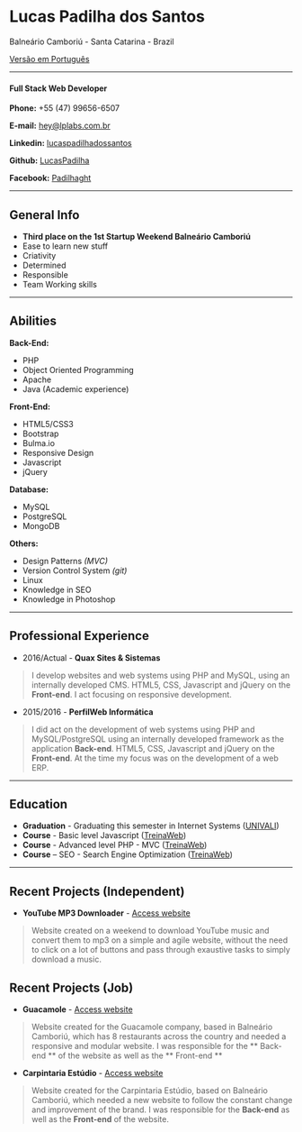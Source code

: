 # Lucas Padilha dos Santos
Balneário Camboriú - Santa Catarina - Brazil

[Versão em Português](https://github.com/LucasPadilha/curriculo/blob/master/pt-BR.md)

---

#### Full Stack Web Developer

**Phone:** +55 (47) 99656-6507

**E-mail:** [hey@lplabs.com.br](mailto:hey@lplabs.com.br)

**Linkedin:** [lucaspadilhadossantos](https://www.linkedin.com/in/lucaspadilhadossantos/)

**Github:** [LucasPadilha](https://www.github.com/LucasPadilha)

**Facebook:** [Padilhaght](https://www.facebook.com/padilhaght)

---

## General Info

* **Third place on the 1st Startup Weekend Balneário Camboriú**
* Ease to learn new stuff
* Criativity
* Determined
* Responsible
* Team Working skills

---

## Abilities

**Back-End:**
* PHP
* Object Oriented Programming
* Apache
* Java (Academic experience)

**Front-End:**
* HTML5/CSS3
* Bootstrap
* Bulma.io
* Responsive Design
* Javascript
* jQuery

**Database:**
* MySQL
* PostgreSQL
* MongoDB

**Others:**
* Design Patterns *(MVC)*
* Version Control System *(git)*
* Linux
* Knowledge in SEO
* Knowledge in Photoshop

---

## Professional Experience

* 2016/Actual - **Quax Sites & Sistemas**
> I develop websites and web systems using PHP and MySQL, using an internally developed CMS. HTML5, CSS, Javascript and jQuery on the **Front-end**. I act focusing on responsive development.

* 2015/2016 - **PerfilWeb Informática**
> I did act on the development of web systems using PHP and MySQL/PostgreSQL using an internally developed framework as the application **Back-end**. HTML5, CSS, Javascript and jQuery on the **Front-end**. At the time my focus was on the development of a web ERP.
---

## Education

* **Graduation** - Graduating this semester in Internet Systems ([UNIVALI](http://univali.br))
* **Course** - Basic level Javascript ([TreinaWeb](https://www.treinaweb.com.br/))
* **Course** - Advanced level PHP - MVC ([TreinaWeb](https://www.treinaweb.com.br/))
* **Course** – SEO - Search Engine Optimization ([TreinaWeb](https://www.treinaweb.com.br/))

---

## Recent Projects (Independent)

* **YouTube MP3 Downloader** - [Access website](https://lucaspadilha.me/youtube-downloader)

> Website created on a weekend to download YouTube music and convert them to mp3 on a simple and agile website, without the need to click on a lot of buttons and pass through exaustive tasks to simply download a music.

## Recent Projects (Job)

* **Guacamole** - [Access website](http://guacamolemex.com.br/)

> Website created for the Guacamole company, based in Balneário Camboriú, which has 8 restaurants across the country and needed a responsive and modular website. I was responsible for the ** Back-end ** of the website as well as the ** Front-end **

* **Carpintaria Estúdio** - [Access website](http://carpintariaestudio.com/)

> Website created for the Carpintaria Estúdio, based on Balneário Camboriú, which needed a new website to follow the constant change and improvement of the brand. I was responsible for the **Back-end** as well as the **Front-end** of the website.
